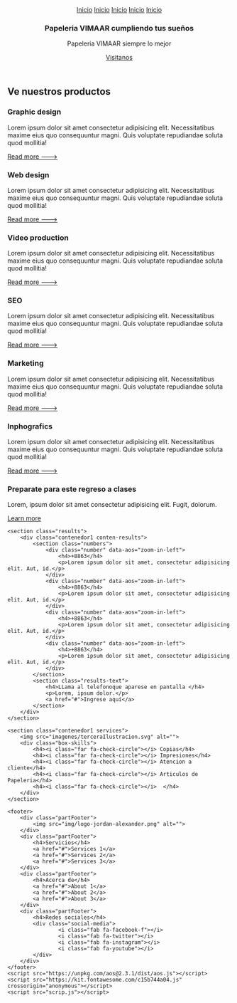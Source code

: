 <!DOCTYPE html>
<html lang="es">

<head>
    <meta charset="UTF-8">
    <meta name="viewport" content="width=device-width, initial-scale=1.0">
    <meta http-equiv="X-UA-Compatible" content="ie=edge">
    <title>PAPELERIA VIMAAR</title>
    <link rel="stylesheet" href="STYLE.css">
    <link href="https://fonts.googleapis.com/css?family=Roboto:100,300,400,700&display=swap" rel="stylesheet">
    <link href="https://unpkg.com/aos@2.3.1/dist/aos.css" rel="stylesheet">
</head>

<body>
    <header>
        <nav>
            <section class="contenedor nav">
                <div class="logo">
                    <img src="imagenes/logo.jpg" alt="">
                </div>
                <div class="enlaces-header">
                    <a href="#">Inicio</a>
                    <a href="#">Inicio</a>
                    <a href="#">Inicio</a>
                    <a href="#">Inicio</a>
                    <a href="#">Inicio</a>
                </div>
                <div class="hamburguer">
                    <i class="fas fa-bars"></i>
                </div>
            </section>
        </nav>
        <div class="contenedor">
            <section class="contenido-header">
                <section class="textos-header">
                    <h1>Papeleria VIMAAR cumpliendo tus sueños</h1>
                    <p class="pape"  >Papeleria VIMAAR  siempre lo mejor</p>
                    <a href="#">Visitanos</a>
                </section>
                <img src="imagenes/primeraIlustracion.svg" alt="">
            </section>
        </div>
    </header>
    <section class="about-us">
        <div class="contenedor1">
            <h2 class="titulo">Ve nuestros productos</h2>
            <div class="contenedor-articulo">
                <div class="articulo" data-aos="zoom-in-right">
                    <i class="fas fa-pen-fancy"></i>
                    <h3>Graphic design</h3>
                    <p>Lorem ipsum dolor sit amet consectetur adipisicing elit. Necessitatibus maxime eius quo
                        consequuntur magni. Quis voluptate repudiandae soluta quod mollitia!</p>
                    <a href="#">Read more ---></a>
                </div>
                <div class="articulo" data-aos="zoom-in-right">
                    <i class="fas fa-code"></i>
                    <h3>Web design</h3>
                    <p>Lorem ipsum dolor sit amet consectetur adipisicing elit. Necessitatibus maxime eius quo
                        consequuntur magni. Quis voluptate repudiandae soluta quod mollitia!</p>
                    <a href="#">Read more ---></a>
                </div>
                <div class="articulo" data-aos="zoom-in-right">
                    <i class="fas fa-cog"></i>
                    <h3>Video production</h3>
                    <p>Lorem ipsum dolor sit amet consectetur adipisicing elit. Necessitatibus maxime eius quo
                        consequuntur magni. Quis voluptate repudiandae soluta quod mollitia!</p>
                    <a href="#">Read more ---></a>
                </div>
                <div class="articulo" data-aos="zoom-in-right">
                    <i class="fas fa-chart-pie"></i>
                    <h3>SEO</h3>
                    <p>Lorem ipsum dolor sit amet consectetur adipisicing elit. Necessitatibus maxime eius quo
                        consequuntur magni. Quis voluptate repudiandae soluta quod mollitia!</p>
                    <a href="#">Read more ---></a>
                </div>
                <div class="articulo" data-aos="zoom-in-right">
                    <i class="fas fa-comments"></i>
                    <h3>Marketing</h3>
                    <p>Lorem ipsum dolor sit amet consectetur adipisicing elit. Necessitatibus maxime eius quo
                        consequuntur magni. Quis voluptate repudiandae soluta quod mollitia!</p>
                    <a href="#">Read more ---></a>
                </div>
                <div class="articulo" data-aos="zoom-in-right">
                    <i class="fas fa-chart-bar"></i>
                    <h3>Inphografics</h3>
                    <p>Lorem ipsum dolor sit amet consectetur adipisicing elit. Necessitatibus maxime eius quo
                        consequuntur magni. Quis voluptate repudiandae soluta quod mollitia!</p>
                    <a href="#">Read more ---></a>
                </div>
            </div>
        </div>
    </section>
    <section class="questions contenedor">
        <section class="textos-questions">
            <h1>Preparate para este regreso a clases</h1>
            <p>Lorem, ipsum dolor sit amet consectetur adipisicing elit. Fugit, dolorum.</p>
            <a href="#">Learn more</a>
        </section>
        <img src="imagenes/clases.svg" alt="" data-aos="zoom-out-up" data-aos-duration="2000">
    </section>

    <section class="results">
        <div class="contenedor1 conten-results">
            <section class="numbers">
                <div class="number" data-aos="zoom-in-left">
                    <h4>+8863</h4>
                    <p>Lorem ipsum dolor sit amet, consectetur adipisicing elit. Aut, id.</p>
                </div>
                <div class="number" data-aos="zoom-in-left">
                    <h4>+8863</h4>
                    <p>Lorem ipsum dolor sit amet, consectetur adipisicing elit. Aut, id.</p>
                </div>
                <div class="number" data-aos="zoom-in-left">
                    <h4>+8863</h4>
                    <p>Lorem ipsum dolor sit amet, consectetur adipisicing elit. Aut, id.</p>
                </div>
                <div class="number" data-aos="zoom-in-left">
                    <h4>+8863</h4>
                    <p>Lorem ipsum dolor sit amet, consectetur adipisicing elit. Aut, id.</p>
                </div>
            </section>
            <section class="results-text">
                <h4>LLama al telefonoque aparese en pantalla </h4>
                <p>Lorem, ipsum dolor.</p>
                <a href="#">Ingrese aquí</a>
            </section>
        </div>
    </section>

    <section class="contenedor1 services">
        <img src="imagenes/terceraIlustracion.svg" alt="">
        <div class="box-skills">
            <h4><i class="far fa-check-circle"></i> Copias</h4>
            <h4><i class="far fa-check-circle"></i> Impresiones</h4>
            <h4><i class="far fa-check-circle"></i> Atencion a cliente</h4>
            <h4><i class="far fa-check-circle"></i> Articulos de Papeleria</h4>
            <h4><i class="far fa-check-circle"></i>  </h4>
        </div>
    </section>

    <footer>
        <div class="partFooter">
            <img src="img/logo-jordan-alexander.png" alt="">
        </div>
        <div class="partFooter">
            <h4>Servicios</h4>
            <a href="#">Services 1</a>
            <a href="#">Services 2</a>
            <a href="#">Services 3</a>
        </div>
        <div class="partFooter">
            <h4>Acerca de</h4>
            <a href="#">About 1</a>
            <a href="#">About 2</a>
            <a href="#">About 3</a>
        </div>
        <div class="partFooter">
            <h4>Redes sociales</h4>
            <div class="social-media">
                    <i class="fab fa-facebook-f"></i>
                    <i class="fab fa-twitter"></i>
                    <i class="fab fa-instagram"></i>
                    <i class="fab fa-youtube"></i>
            </div>
        </div>
    </footer>
    <script src="https://unpkg.com/aos@2.3.1/dist/aos.js"></script>
    <script src="https://kit.fontawesome.com/c15b744a04.js" crossorigin="anonymous"></script>
    <script src="scrip.js"></script>
</body>

</html>
